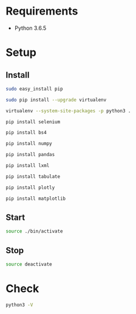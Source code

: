 # Requirements
- Python 3.6.5

# Setup
## Install

```sh
sudo easy_install pip

sudo pip install --upgrade virtualenv

virtualenv --system-site-packages -p python3 .

pip install selenium

pip install bs4

pip install numpy

pip install pandas

pip install lxml

pip install tabulate

pip install plotly

pip install matplotlib
```

## Start

```sh
source ./bin/activate
```

## Stop

```sh
source deactivate
```

# Check

```sh
python3 -V
```
